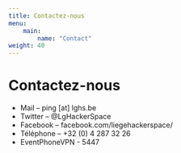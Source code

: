 ```yaml
---
title: Contactez-nous
menu:
    main:
        name: "Contact"
weight: 40
---
```


# Contactez-nous

* Mail – ping [at] lghs.be
* Twitter – @LgHackerSpace
* Facebook – facebook.com/liegehackerspace/
* Téléphone – +32 (0) 4 287 32 26
* EventPhoneVPN - 5447
